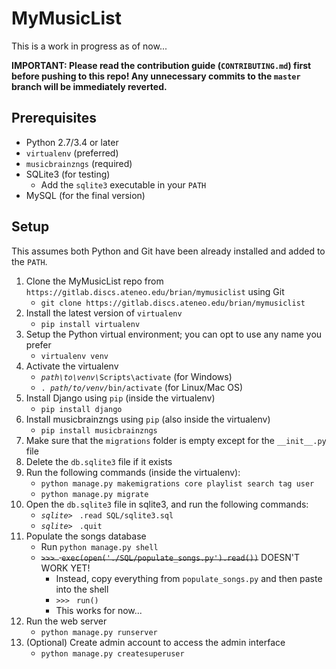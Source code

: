 # MyMusicList
This is a work in progress as of now...

**IMPORTANT: Please read the contribution guide (`CONTRIBUTING.md`) first before pushing to this repo! Any unnecessary commits to the `master` branch will be immediately reverted.**

## Prerequisites
* Python 2.7/3.4 or later
* `virtualenv` (preferred)
* `musicbrainzngs` (required)
* SQLite3 (for testing)
    * Add the `sqlite3` executable in your `PATH`
* MySQL (for the final version)

## Setup
This assumes both Python and Git have been already installed and added to the `PATH`.

1. Clone the MyMusicList repo from `https://gitlab.discs.ateneo.edu/brian/mymusiclist` using Git
    * `git clone https://gitlab.discs.ateneo.edu/brian/mymusiclist`
2. Install the latest version of `virtualenv`
    * `pip install virtualenv`
3. Setup the Python virtual environment; you can opt to use any name you prefer
    * `virtualenv venv`
4. Activate the virtualenv
    * *`path\to\venv\`*`Scripts\activate` (for Windows)
    * `. `*`path/to/venv/`*`bin/activate` (for Linux/Mac OS)
5. Install Django using `pip` (inside the virtualenv)
    * `pip install django`
6. Install musicbrainzngs using `pip` (also inside the virtualenv)
    * `pip install musicbrainzngs` 
6. Make sure that the `migrations` folder is empty except for the `__init__.py` file
7. Delete the `db.sqlite3` file if it exists
8. Run the following commands (inside the virtualenv):
    * `python manage.py makemigrations core playlist search tag user`
    * `python manage.py migrate`
9. Open the `db.sqlite3` file in sqlite3, and run the following commands:
    * *`sqlite> `* `.read SQL/sqlite3.sql`
    * *`sqlite> `* `.quit`
10. Populate the songs database
    * Run `python manage.py shell`
    * ~~*`>>> `* `exec(open('./SQL/populate_songs.py').read())`~~ DOESN'T WORK YET!
        * Instead, copy everything from `populate_songs.py` and then paste into the shell
        * *`>>> `* `run()`
        * This works for now...
11. Run the web server 
    * `python manage.py runserver`
12. (Optional) Create admin account to access the admin interface
    * `python manage.py createsuperuser`